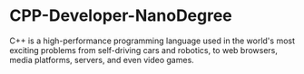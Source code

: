 # CPP-Developer-NanoDegree
C++ is a high-performance programming language used in the world's most exciting problems from self-driving cars and robotics, to web browsers, media platforms, servers, and even video games.
